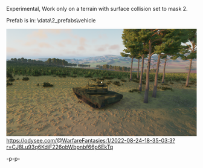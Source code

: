 Experimental, 
Work only on a terrain with surface collision set to mask 2.

Prefab is in:
\data\2_prefabs\vehicle

![Screenshot](a.png)
https://odysee.com/@WarfareFantasies:1/2022-08-24-18-35-03:3?r=CJ8Lu93q6KdiF226obWbpnbf66p6EkTq

-p-p-
